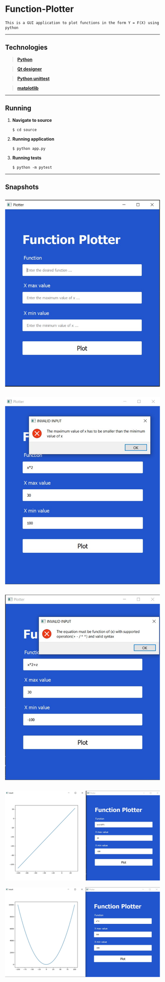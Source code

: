 # Function-Plotter

```
This is a GUI application to plot functions in the form Y = F(X) using python
```
---
## **Technologies**
> **[Python](https://www.python.org/)**

> **[Qt designer](https://build-system.fman.io/#features)** 

> **[Python unittest](https://docs.python.org/3/library/unittest.html)**

> **[matplotlib](https://matplotlib.org/)**

---
## **Running**

1. **Navigate to source**
    ```
    $ cd source
    ```

2. **Running application**
    ```
    $ python app.py
    ```

3. **Running tests**
    ```
    $ python -m pytest
    ```
---
## **Snapshots**
![img1](./snapshots/emptyScreen.jpg)
---
![img2](./snapshots/MinMaxError.jpg)
---
![img3](./snapshots/unvalidFunction.jpg)
---
![img4](./snapshots/linearFunction.jpg)
---
![img5](./snapshots/squareFunction.jpg)